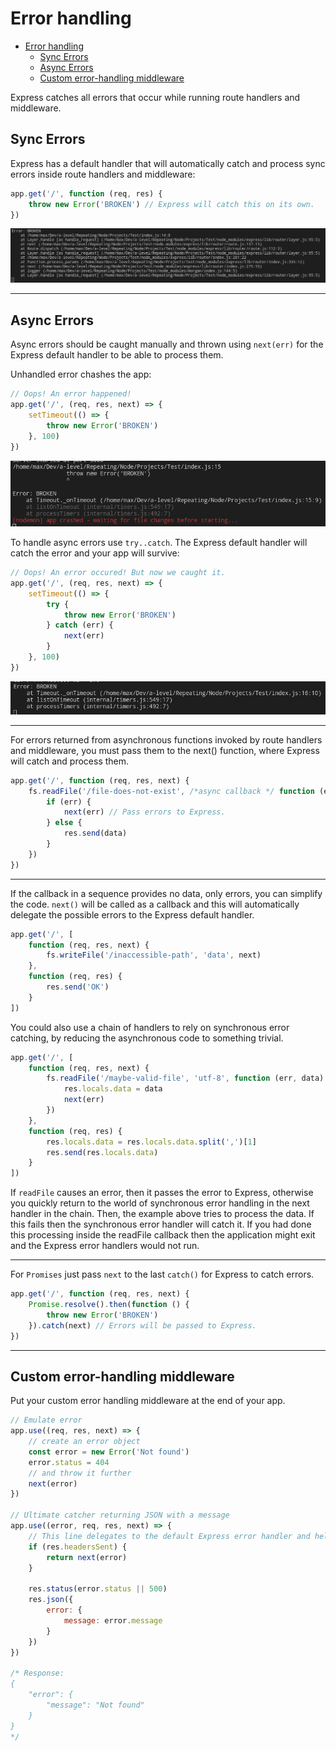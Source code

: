 # Error handling

- [Error handling](#error-handling)
	- [Sync Errors](#sync-errors)
	- [Async Errors](#async-errors)
	- [Custom error-handling middleware](#custom-error-handling-middleware)

Express catches all errors that occur while running route handlers and middleware. 


## Sync Errors

Express has a default handler that will automatically catch and process sync errors inside route handlers and middleware:

```javascript
app.get('/', function (req, res) {
  	throw new Error('BROKEN') // Express will catch this on its own.
})
```

![](img/2020-05-29-02-22-21.png)

***


## Async Errors

Async errors should be caught manually and thrown using `next(err)` for the Express default handler to be able to process them. 

Unhandled error chashes the app:

```javascript
// Oops! An error happened!
app.get('/', (req, res, next) => {
	setTimeout(() => {
		throw new Error('BROKEN')
	}, 100)
})
```

![](img/2020-05-29-02-24-19.png)

To handle async errors use `try..catch`. The Express default handler will catch the error and your app will survive:

```javascript
// Oops! An error occured! But now we caught it. 
app.get('/', (req, res, next) => {
	setTimeout(() => {
		try {
			throw new Error('BROKEN')
		} catch (err) {
			next(err)
		}
	}, 100)
})
```

![](img/2020-05-29-02-25-06.png)

***

For errors returned from asynchronous functions invoked by route handlers and middleware, you must pass them to the next() function, where Express will catch and process them.

```javascript
app.get('/', function (req, res, next) {
	fs.readFile('/file-does-not-exist', /*async callback */ function (err, data) {
		if (err) {
			next(err) // Pass errors to Express.
		} else {
			res.send(data)
		}
	})
})
```
***

If the callback in a sequence provides no data, only errors, you can simplify the code. `next()` will be called as a callback and this will automatically delegate the possible errors to the Express default handler. 

```javascript
app.get('/', [
	function (req, res, next) {
		fs.writeFile('/inaccessible-path', 'data', next)
	},
	function (req, res) {
		res.send('OK')
	}
])
```

You could also use a chain of handlers to rely on synchronous error catching, by reducing the asynchronous code to something trivial.

```javascript
app.get('/', [
	function (req, res, next) {
		fs.readFile('/maybe-valid-file', 'utf-8', function (err, data) {
			res.locals.data = data
			next(err)
		})
	},
	function (req, res) {
		res.locals.data = res.locals.data.split(',')[1]
		res.send(res.locals.data)
	}
])
```

If `readFile` causes an error, then it passes the error to Express, otherwise you quickly return to the world of synchronous error handling in the next handler in the chain. Then, the example above tries to process the data. If this fails then the synchronous error handler will catch it. If you had done this processing inside the readFile callback then the application might exit and the Express error handlers would not run.

***

For `Promises` just pass `next` to the last `catch()` for Express to catch errors.

```javascript
app.get('/', function (req, res, next) {
	Promise.resolve().then(function () {
		throw new Error('BROKEN')
	}).catch(next) // Errors will be passed to Express.
})
```
***


## Custom error-handling middleware 

Put your custom error handling middleware at the end of your app. 

```javascript
// Emulate error
app.use((req, res, next) => {
	// create an error object
	const error = new Error('Not found')
	error.status = 404
	// and throw it further
	next(error)
})

// Ultimate catcher returning JSON with a message
app.use((error, req, res, next) => {
	// This line delegates to the default Express error handler and helps avoid errors in case when we've already started to write a response when error occured. 
	if (res.headersSent) {
		return next(error)
	}

	res.status(error.status || 500)
	res.json({
		error: {
			message: error.message
		}
	})
})

/* Response: 
{
    "error": {
        "message": "Not found"
    }
}
*/
```